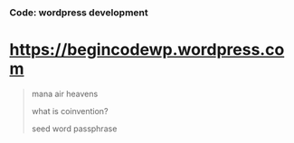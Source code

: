### Code: wordpress development

# https://begincodewp.wordpress.com

















> mana air heavens
>
> what is coinvention?
>
>seed word passphrase
